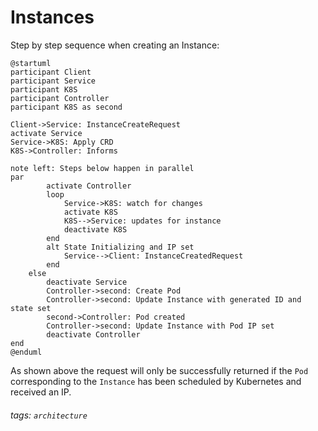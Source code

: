 Instances
=========

Step by step sequence when creating an Instance:

```plantuml
@startuml
participant Client
participant Service
participant K8S
participant Controller
participant K8S as second

Client->Service: InstanceCreateRequest
activate Service
Service->K8S: Apply CRD
K8S->Controller: Informs

note left: Steps below happen in parallel
par
        activate Controller
        loop 
            Service->K8S: watch for changes
            activate K8S
            K8S-->Service: updates for instance
            deactivate K8S
        end
        alt State Initializing and IP set
            Service-->Client: InstanceCreatedRequest
        end
    else
        deactivate Service
        Controller->second: Create Pod
        Controller->second: Update Instance with generated ID and state set
        second->Controller: Pod created
        Controller->second: Update Instance with Pod IP set
        deactivate Controller
end
@enduml
```

As shown above the request will only be successfully returned if the `Pod` corresponding to the `Instance` has been scheduled by Kubernetes and received an IP.

###### tags: `architecture`